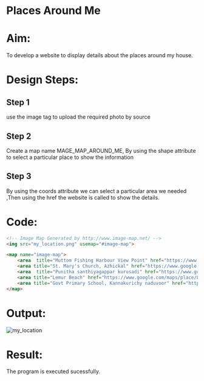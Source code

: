 # Places Around Me
# Aim:
To develop a website to display details about the places around my house.

# Design Steps:
## Step 1
use the image tag to upload the required photo by source
## Step 2
Create a map name MAGE_MAP_AROUND_ME, By using the shape attribute to select a particular place to show the information
## Step 3
By using the coords attribute we can select a particular area we needed ,Then using the href the website is called to show the details.

# Code:
```html
<!-- Image Map Generated by http://www.image-map.net/ -->
<img src="my_location.png" usemap="#image-map">

<map name="image-map">
    <area  title="Muttom Fishing Harbour View Point" href="https://www.google.com/maps/place/Muttom+Fishing+Harbour+View+Point/@8.1219714,77.3223165,15z/data=!4m6!3m5!1s0x3b04fb1108f4c76f:0xe7fefa227ea98eb6!8m2!3d8.1219711!4d77.3326151!16s%2Fg%2F11f6cl5r3t?entry=ttu" coords="318,933,352,974" shape="rect">
    <area title="St. Mary's Church, Azhickal" href="https://www.google.com/maps/place/St.+Mary's+Church,+Azhickal/@8.1280201,77.3377557,15.79z/data=!4m6!3m5!1s0x3b04fadc44655edd:0xe7a212c9b9466211!8m2!3d8.1273177!4d77.3400954!16s%2Fg%2F1yglq9nv4?entry=ttu" coords="820,581,805,581" shape="rect">
    <area  title="Punitha santhiyagappar kurusadi" href="https://www.google.com/maps/place/Punitha+santhiyagappar+kurusadi/@8.1274292,77.3417045,16.98z/data=!4m6!3m5!1s0x3b04fbdd9da6d221:0x7f9a99633d3b90de!8m2!3d8.1256049!4d77.3417414!16s%2Fg%2F11fmxzh3h9?entry=ttu" coords="949,665,966,644" shape="rect">
    <area title="Lemur Beach" href="https://www.google.com/maps/place/Lemur+Beach/@8.1256136,77.3427246,16.98z/data=!4m6!3m5!1s0x3b04fbddf2062a91:0x7aea595c915c2e4a!8m2!3d8.1231692!4d77.3504128!16s%2Fg%2F11qj09yqty?entry=ttu" coords="1525,857,1557,893" shape="rect">
    <area title="Govt Primary School, Kannakurichy naduvoor" href="https://www.google.com/maps/place/Govt+Primary+School,+Kannakurichy+naduvoor/@8.129105,77.3364088,16.98z/data=!4m6!3m5!1s0x3b04fb0e0d2b69a1:0x2421df9557c30e3d!8m2!3d8.1322272!4d77.3352373!16s%2Fg%2F11jn4rzht3?entry=ttu" coords="527,258,506,285" shape="rect">
</map>
```
# Output:
![my_location](https://github.com/JOHNSUBIK/Ex-04-webTech_imagemap/assets/150279319/c25e3c2d-ddd2-45af-942b-c9207862e57d)


# Result:

The program is executed sucessfully.
